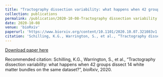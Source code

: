 ```yaml
---
title: "Tractography dissection variability: what happens when 42 groups dissect 14 white matter bundles on the same dataset?"
collection: publications
permalink: /publication/2020-10-08-Tractography dissection variability: what happens when 42 groups dissect 14 white matter bundles on the same dataset?
date: 2020-10-08
venue: 'bioRxiv'
paperurl: 'https://www.biorxiv.org/content/10.1101/2020.10.07.321083v1'
citation: 'Schilling, K.G., Warrington, S., et al., “Tractography dissection variability: what happens when 42 groups dissect 14 white matter bundles on the same dataset?”, <i>bioRxiv</i>, 2020.'
---
```


<a href='https://www.biorxiv.org/content/10.1101/2020.10.07.321083v1'>Download paper here</a>

Recommended citation: Schilling, K.G., Warrington, S., et al., “Tractography dissection variability: what happens when 42 groups dissect 14 white matter bundles on the same dataset?”, <i>bioRxiv</i>, 2020.